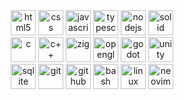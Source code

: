 <div align="center">
    <div>
        <img src="https://skillicons.dev/icons?i=html" width="40" height="40" alt="html5" />
        <img src="https://skillicons.dev/icons?i=css" width="40" height="40" alt="css" />
        <img src="https://skillicons.dev/icons?i=js" width="40" height="40" alt="javascript" />
        <img src="https://skillicons.dev/icons?i=ts" width="40" height="40" alt="typescript" />
        <img src="https://skillicons.dev/icons?i=nodejs" width="40" height="40" alt="nodejs" />
        <img src="https://skillicons.dev/icons?i=solidjs" width="40" height="40" alt="solid" />
    </div>
    <div>
        <img src="https://skillicons.dev/icons?i=c" width="40" height="40" alt="c" />
        <img src="https://skillicons.dev/icons?i=cpp" width="40" height="40" alt="c++" />
        <img src="https://skillicons.dev/icons?i=zig" width="40" height="40" alt="zig"  />
        <img src="https://cdn.simpleicons.org/opengl/5586A4" width="40" height="40" alt="opengl" />
        <img src="https://skillicons.dev/icons?i=godot" width="40" height="40" alt="godot" />
        <img src="https://skillicons.dev/icons?i=unity" width="40" height="40" alt="unity" />
    </div>
    <div>
        <img src="https://skillicons.dev/icons?i=sqlite" width="40" height="40" alt="sqlite" />
        <img src="https://skillicons.dev/icons?i=git" width="40" height="40" alt="git" />
        <img src="https://skillicons.dev/icons?i=github" width="40" height="40" alt="github" />
        <img src="https://skillicons.dev/icons?i=bash" width="40" height="40" alt="bash" />
        <img src="https://skillicons.dev/icons?i=linux" width="40" height="40" alt="linux" />
        <img src="https://skillicons.dev/icons?i=neovim" width="40" height="40" alt="neovim" />
    </div>
</div>
